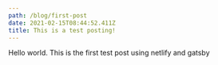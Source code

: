 ```yaml
---
path: /blog/first-post
date: 2021-02-15T08:44:52.411Z
title: This is a test posting!
---
```

Hello world. This is the first test post using netlify and gatsby
